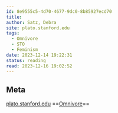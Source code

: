```yaml
---
id: 8e9555c5-4d70-4677-9dc0-8b85927ecd70
title: 
author: Satz, Debra
site: plato.stanford.edu
tags:
  - Omnivore
  - STO
  - Feminism
date: 2023-12-14 19:22:31
status: reading
read: 2023-12-16 19:02:52
---
```


## Meta

[plato.stanford.edu](https://plato.stanford.edu/entries/feminism-family/)
==[Omnivore](https://omnivore.app/me/feminist-perspectives-on-reproduction-and-the-family-stanford-en-18c6ada778d)==

